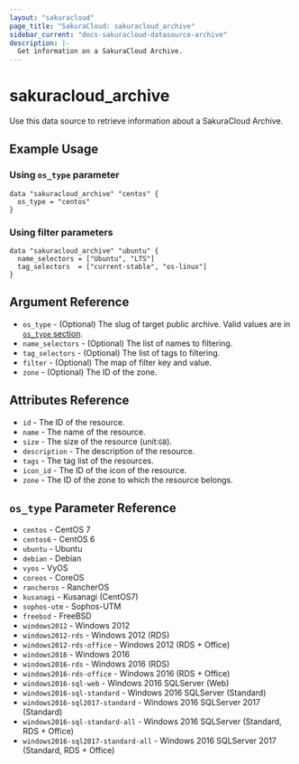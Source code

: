 ```yaml
---
layout: "sakuracloud"
page_title: "SakuraCloud: sakuracloud_archive"
sidebar_current: "docs-sakuracloud-datasource-archive"
description: |-
  Get information on a SakuraCloud Archive.
---
```


# sakuracloud\_archive

Use this data source to retrieve information about a SakuraCloud Archive.

## Example Usage

### Using `os_type` parameter

```hcl
data "sakuracloud_archive" "centos" {
  os_type = "centos"
}
```

### Using filter parameters

```hcl
data "sakuracloud_archive" "ubuntu" {
  name_selectors = ["Ubuntu", "LTS"]
  tag_selectors  = ["current-stable", "os-linux"]
}
```

## Argument Reference

 * `os_type` - (Optional) The slug of target public archive. Valid values are in [`os_type` section](#os_type-parameter-reference).
 * `name_selectors` - (Optional) The list of names to filtering.
 * `tag_selectors` - (Optional) The list of tags to filtering.
 * `filter` - (Optional) The map of filter key and value.
 * `zone` - (Optional) The ID of the zone.

## Attributes Reference

* `id` - The ID of the resource.
* `name` - The name of the resource.
* `size` - The size of the resource (unit:`GB`).
* `description` - The description of the resource.
* `tags` - The tag list of the resources.
* `icon_id` - The ID of the icon of the resource.
* `zone` - The ID of the zone to which the resource belongs.

## `os_type` Parameter Reference

* `centos` - CentOS 7
* `centos6` - CentOS 6
* `ubuntu` - Ubuntu 
* `debian` - Debian 
* `vyos` - VyOS
* `coreos` - CoreOS
* `rancheros` - RancherOS
* `kusanagi` - Kusanagi (CentOS7)
* `sophos-utm` - Sophos-UTM
* `freebsd` - FreeBSD
* `windows2012` - Windows 2012
* `windows2012-rds` - Windows 2012 (RDS)
* `windows2012-rds-office` - Windows 2012 (RDS + Office)
* `windows2016` - Windows 2016
* `windows2016-rds` - Windows 2016 (RDS)
* `windows2016-rds-office` - Windows 2016 (RDS + Office)
* `windows2016-sql-web` - Windows 2016 SQLServer (Web)
* `windows2016-sql-standard` - Windows 2016 SQLServer (Standard)
* `windows2016-sql2017-standard` - Windows 2016 SQLServer 2017 (Standard)
* `windows2016-sql-standard-all` - Windows 2016 SQLServer (Standard, RDS + Office)
* `windows2016-sql2017-standard-all` - Windows 2016 SQLServer 2017 (Standard, RDS + Office)
